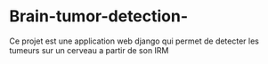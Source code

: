 # Brain-tumor-detection-
Ce projet est une application web django qui permet de detecter les tumeurs sur un cerveau a partir de son IRM
